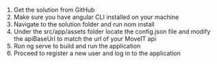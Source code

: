 1. Get the solution from GitHub
2. Make sure you have angular CLI installed on your machine
3. Navigate to the solution folder and run nom install
4. Under the src/app/assets folder locate the config.json file and modify the apiBaseUrl to match the url of your MoveIT api
5. Run ng serve to build and run the application
6. Proceed to register a new user and log in to the application
